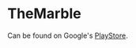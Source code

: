 # TheMarble
Can be found on Google's <a href="https://play.google.com/store/apps/details?id=com.Valkyrie_Games.TheMarble" target="_blank">PlayStore</a>.
